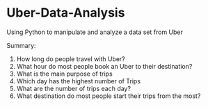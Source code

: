 # Uber-Data-Analysis

Using Python to manipulate and analyze a data set from Uber

Summary:
1) How long do people travel with Uber?
2) What hour do most people book an Uber to their destination?
3) What is the main purpose of trips
4) Which day has the highest number of Trips
5) What are the number of trips each day?
6) What destination do most people start their trips from the most?
